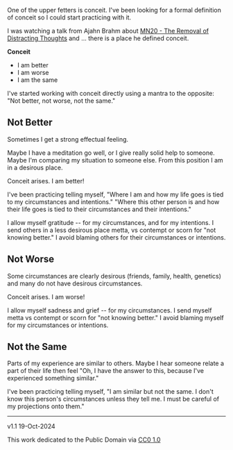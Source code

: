 ﻿One of the upper fetters is conceit. I've been looking for a formal definition of conceit so I could start practicing with it.

I was watching a talk from Ajahn Brahm about [MN20 - The Removal of Distracting Thoughts](https://www.youtube.com/watch?v=1o5Ok73-NXw&t=1s) and ... there is a place he defined conceit.

**Conceit**

- I am better
- I am worse
- I am the same

I've started working with conceit directly using a mantra to the opposite:
"Not better, not worse, not the same."


## Not Better

Sometimes I get a strong effectual feeling.

Maybe I have a meditation go well, or I give really solid help to someone. Maybe I'm comparing my situation to someone else. From this position I am in a desirous place.

Conceit arises. I am better!

I've been practicing telling myself, 
"Where I am and how my life goes is tied to my circumstances and intentions." 
"Where this other person is and how their life goes is tied to their circumstances and their intentions."

I allow myself gratitude -- for my circumstances, and for my intentions. I send others in a less desirous place metta, vs contempt or scorn for "not knowing better." I avoid blaming others for their circumstances or intentions.

## Not Worse

Some circumstances are clearly desirous (friends, family, health, genetics) and many do not have desirous circumstances.

Conceit arises. I am worse!

I allow myself sadness and grief -- for my circumstances. I send myself metta vs contempt or scorn for "not knowing better." I avoid blaming myself for my circumstances or intentions.

## Not the Same

Parts of my experience are similar to others. Maybe I hear someone relate a part of their life then feel "Oh, I have the answer to this, because I've experienced something similar."

I've been practicing telling myself, "I am similar but not the same. I don't know this person's circumstances unless they tell me. I must be careful of my projections onto them."

-------------------

v1.1 19-Oct-2024

This work dedicated to the Public Domain via [CC0 1.0](https://creativecommons.org/publicdomain/zero/1.0/)


